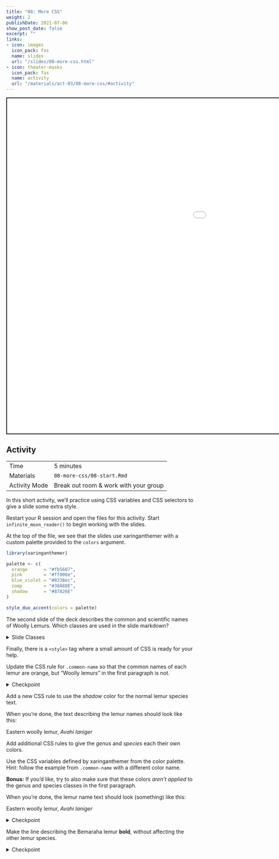 ```yaml
---
title: "08: More CSS"
weight: 2
publishDate: 2021-07-06
show_post_date: false
excerpt: ""
links:
- icon: images
  icon_pack: fas
  name: slides
  url: "/slides/08-more-css.html"
- icon: theater-masks
  icon_pack: fas
  name: activity
  url: "/materials/act-03/08-more-css/#activity"
---
```


<script src="{{< blogdown/postref >}}index_files/clipboard/clipboard.min.js"></script>
<link href="{{< blogdown/postref >}}index_files/xaringanExtra-clipboard/xaringanExtra-clipboard.css" rel="stylesheet" />
<script src="{{< blogdown/postref >}}index_files/xaringanExtra-clipboard/xaringanExtra-clipboard.js"></script>
<script>window.xaringanExtraClipboard(null, {"button":"Copy Code","success":"Copied!","error":"Press Ctrl+C to Copy"})</script>
<script src="{{< blogdown/postref >}}index_files/fitvids/fitvids.min.js"></script>
<div class="shareagain" style="min-width:300px;margin:1em auto;">
<iframe src="/slides/08-more-css.html" width="1600" height="900" style="border:2px solid currentColor;" loading="lazy" allowfullscreen></iframe>
<script>fitvids('.shareagain', {players: 'iframe'});</script>
</div>

## Activity

<div class="activity-table">

|               |                                       |
|---------------|---------------------------------------|
| Time          | 5 minutes                             |
| Materials     | `08-more-css/08-start.Rmd`            |
| Activity Mode | Break out room & work with your group |

</div>

In this short activity, we’ll practice using CSS variables and CSS selectors to give a slide some extra style.

<div class="activity-step">

Restart your R session and open the files for this activity.
Start `infinite_moon_reader()` to begin working with the slides.

At the top of the file, we see that the slides use <span class="pkg">xaringanthemer</span>
with a custom palette provided to the `colors` argument.

``` r
library(xaringanthemer)

palette <- c(
  orange      = "#fb5607",
  pink        = "#ff006e",
  blue_violet = "#8338ec",
  zomp        = "#38A88E",
  shadow      = "#87826E"
)

style_duo_accent(colors = palette)
```

The second slide of the deck describes the common and scientific names of Woolly Lemurs.
Which classes are used in the slide markdown?

<details>
<summary>
Slide Classes
</summary>

-   `.lemur`
-   `.common-name`
-   `.sci-name`
-   `.genus`
-   `.species`
-   Plus one class for each species, e.g. `.eastern`, `.western`, etc.

</details>

Finally, there is a `<style>` tag where a small amount of CSS is ready for your help.

</div>

<div class="activity-step">

Update the CSS rule for `.common-name` so that the common names of each lemur are <span class="orange b">orange</span>,
but “Woolly lemurs” in the first paragraph is not.

<details>
<summary>
Checkpoint
</summary>

``` css
.lemur .common-name {
  color: var(--orange);
}
```

</details>

</div>

<div class="activity-step">

Add a new CSS rule to use the *shadow* color for the normal lemur species text.

When you’re done, the text describing the lemur names should look like this:

<span class="mid-gray ml4"><span class="orange">Eastern</span> woolly lemur, *Avahi laniger*</span>

</div>

<div class="activity-step">

Add additional CSS rules to give the *genus* and *species* each their own colors.

Use the CSS variables defined by xaringanthemer from the color palette.
Hint: follow the example from `.common-name` with a different color name.

**Bonus:** If you’d like, try to also make sure that these colors *aren’t applied*
to the genus and species classes in the first paragraph.

When you’re done, the lemur name text should look (something) like this:

<span class="mid-gray ml4"><span class="orange">Eastern</span> woolly lemur, *<span class="green">Avahi</span> <span class="purple">laniger</span>*</span>

<details>
<summary>
Checkpoint
</summary>

``` css
.sci-name .genus {
  color: var(--zomp);
  font-weight: bold;
}
.sci-name .species {
  color: var(--blue_violet)
}
```

</details>

</div>

<div class="activity-step">

Make the line describing the Bemaraha lemur **bold**, without affecting the other lemur species.

<details>
<summary>
Checkpoint
</summary>

``` css
.lemur.bemaraha {
  font-weight: bold;
}
```

</details>

</div>
